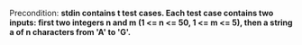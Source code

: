 Precondition: **stdin contains t test cases. Each test case contains two inputs: first two integers n and m (1 <= n <= 50, 1 <= m <= 5), then a string a of n characters from 'A' to 'G'.**